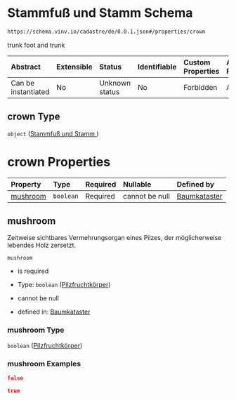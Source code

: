 # Stammfuß und Stamm  Schema

```txt
https://schema.vinv.io/cadastre/de/0.0.1.json#/properties/crown
```

trunk foot and trunk

| Abstract            | Extensible | Status         | Identifiable | Custom Properties | Additional Properties | Access Restrictions | Defined In                                                                                                                 |
| :------------------ | :--------- | :------------- | :----------- | :---------------- | :-------------------- | :------------------ | :------------------------------------------------------------------------------------------------------------------------- |
| Can be instantiated | No         | Unknown status | No           | Forbidden         | Allowed               | none                | [dereferenced.doc.json\*](../../../../../../vinv-schemas/vinv-tree/out/0.0.1/dereferenced.doc.json "open original schema") |

## crown Type

`object` ([Stammfuß und Stamm ](dereferenced-properties-stammfuß-und-stamm--1.md))

# crown Properties

| Property              | Type      | Required | Nullable       | Defined by                                                                                                                                                                         |
| :-------------------- | :-------- | :------- | :------------- | :--------------------------------------------------------------------------------------------------------------------------------------------------------------------------------- |
| [mushroom](#mushroom) | `boolean` | Required | cannot be null | [Baumkataster](dereferenced-properties-stammfuß-und-stamm--1-properties-pilzfruchtkörper.md "https://schema.vinv.io/cadastre/de/0.0.1.json#/properties/crown/properties/mushroom") |

## mushroom

Zeitweise sichtbares Vermehrungsorgan eines Pilzes, der möglicherweise lebendes Holz zersetzt.

`mushroom`

*   is required

*   Type: `boolean` ([Pilzfruchtkörper](dereferenced-properties-stammfuß-und-stamm--1-properties-pilzfruchtkörper.md))

*   cannot be null

*   defined in: [Baumkataster](dereferenced-properties-stammfuß-und-stamm--1-properties-pilzfruchtkörper.md "https://schema.vinv.io/cadastre/de/0.0.1.json#/properties/crown/properties/mushroom")

### mushroom Type

`boolean` ([Pilzfruchtkörper](dereferenced-properties-stammfuß-und-stamm--1-properties-pilzfruchtkörper.md))

### mushroom Examples

```json
false
```

```json
true
```
